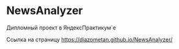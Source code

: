 # NewsAnalyzer
Дипломный проект в ЯндексПрактикум`е

Ссылка на страницу https://diazometan.github.io/NewsAnalyzer/